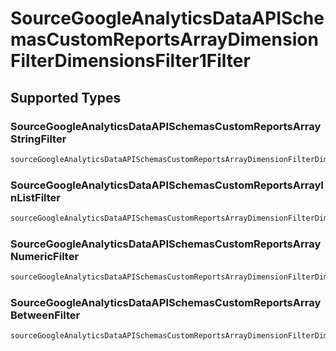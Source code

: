 # SourceGoogleAnalyticsDataAPISchemasCustomReportsArrayDimensionFilterDimensionsFilter1Filter


## Supported Types

### SourceGoogleAnalyticsDataAPISchemasCustomReportsArrayStringFilter

```python
sourceGoogleAnalyticsDataAPISchemasCustomReportsArrayDimensionFilterDimensionsFilter1Filter: models.SourceGoogleAnalyticsDataAPISchemasCustomReportsArrayStringFilter = /* values here */
```

### SourceGoogleAnalyticsDataAPISchemasCustomReportsArrayInListFilter

```python
sourceGoogleAnalyticsDataAPISchemasCustomReportsArrayDimensionFilterDimensionsFilter1Filter: models.SourceGoogleAnalyticsDataAPISchemasCustomReportsArrayInListFilter = /* values here */
```

### SourceGoogleAnalyticsDataAPISchemasCustomReportsArrayNumericFilter

```python
sourceGoogleAnalyticsDataAPISchemasCustomReportsArrayDimensionFilterDimensionsFilter1Filter: models.SourceGoogleAnalyticsDataAPISchemasCustomReportsArrayNumericFilter = /* values here */
```

### SourceGoogleAnalyticsDataAPISchemasCustomReportsArrayBetweenFilter

```python
sourceGoogleAnalyticsDataAPISchemasCustomReportsArrayDimensionFilterDimensionsFilter1Filter: models.SourceGoogleAnalyticsDataAPISchemasCustomReportsArrayBetweenFilter = /* values here */
```

